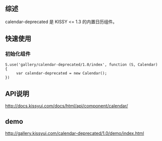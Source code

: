 ## 综述

calendar-deprecated 是 KISSY <= 1.3 的内置日历组件。

## 快速使用

### 初始化组件

    S.use('gallery/calendar-deprecated/1.0/index', function (S, Calendar) {
         var calendar-deprecated = new Calendar();
    })


## API说明

http://docs.kissyui.com/docs/html/api/component/calendar/

	
## demo

http://gallery.kissyui.com/calendar-deprecated/1.0/demo/index.html